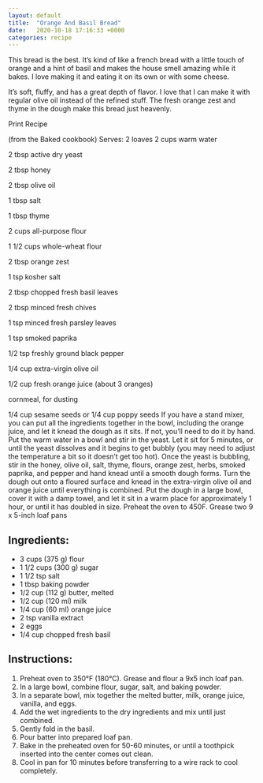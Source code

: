 ```yaml
---
layout: default
title:  "Orange And Basil Bread"
date:   2020-10-18 17:16:33 +0000
categories: recipe
---
```

This bread is the best. It’s kind of like a french bread with a little touch of orange and a hint of basil and makes the house smell amazing while it bakes. I love making it and eating it on its own or with some cheese.

It’s soft, fluffy, and has a great depth of flavor. I love that I can make it with regular olive oil instead of the refined stuff. The fresh orange zest and thyme in the dough make this bread just heavenly.

Print Recipe

(from the Baked cookbook) Serves: 2 loaves 2 cups warm water

2 tbsp active dry yeast

2 tbsp honey

2 tbsp olive oil

1 tbsp salt

1 tbsp thyme

2 cups all-purpose flour

1 1/2 cups whole-wheat flour

2 tbsp orange zest

1 tsp kosher salt

2 tbsp chopped fresh basil leaves

2 tbsp minced fresh chives

1 tsp minced fresh parsley leaves

1 tsp smoked paprika

1/2 tsp freshly ground black pepper

1/4 cup extra-virgin olive oil

1/2 cup fresh orange juice (about 3 oranges)

cornmeal, for dusting

1/4 cup sesame seeds or 1/4 cup poppy seeds If you have a stand mixer, you can put all the ingredients together in the bowl, including the orange juice, and let it knead the dough as it sits. If not, you’ll need to do it by hand. Put the warm water in a bowl and stir in the yeast. Let it sit for 5 minutes, or until the yeast dissolves and it begins to get bubbly (you may need to adjust the temperature a bit so it doesn’t get too hot). Once the yeast is bubbling, stir in the honey, olive oil, salt, thyme, flours, orange zest, herbs, smoked paprika, and pepper and hand knead until a smooth dough forms. Turn the dough out onto a floured surface and knead in the extra-virgin olive oil and orange juice until everything is combined. Put the dough in a large bowl, cover it with a damp towel, and let it sit in a warm place for approximately 1 hour, or until it has doubled in size. Preheat the oven to 450F. Grease two 9 x 5-inch loaf pans
## Ingredients:

- 3 cups (375 g) flour
- 1 1/2 cups (300 g) sugar
- 1 1/2 tsp salt
- 1 tbsp baking powder
- 1/2 cup (112 g) butter, melted
- 1/2 cup (120 ml) milk
- 1/4 cup (60 ml) orange juice
- 2 tsp vanilla extract
- 2 eggs
- 1/4 cup chopped fresh basil

## Instructions:

1. Preheat oven to 350°F (180°C). Grease and flour a 9x5 inch loaf pan.
2. In a large bowl, combine flour, sugar, salt, and baking powder.
3. In a separate bowl, mix together the melted butter, milk, orange juice, vanilla, and eggs.
4. Add the wet ingredients to the dry ingredients and mix until just combined.
5. Gently fold in the basil.
6. Pour batter into prepared loaf pan.
7. Bake in the preheated oven for 50-60 minutes, or until a toothpick inserted into the center comes out clean.
8. Cool in pan for 10 minutes before transferring to a wire rack to cool completely.


